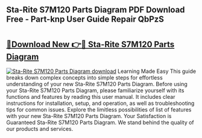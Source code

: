 ## Sta-Rite S7M120 Parts Diagram PDF Download Free - Part-knp User Guide Repair QbPzS

# <h2><a href="http://dfifq4.blite.top/?on=Sta-Rite+S7M120+Parts+Diagram">🔗Download New 👉🔴 Sta-Rite S7M120 Parts Diagram</a></h2>

[![Sta-Rite S7M120 Parts Diagram download](https://i.imgur.com/lujVjoI.png)](http://dfifq4.blite.top/?on=Sta-Rite+S7M120+Parts+Diagram)
Learning Made Easy This guide breaks down complex concepts into simple steps for effortless understanding of your new Sta-Rite S7M120 Parts Diagram. Before using your Sta-Rite S7M120 Parts Diagram, please familiarize yourself with its functions and features by reading this user manual. It includes clear instructions for installation, setup, and operation, as well as troubleshooting tips for common issues. Explore the limitless possibilities of list of features with your new Sta-Rite S7M120 Parts Diagram. Your Satisfaction is Guaranteed Sta-Rite S7M120 Parts Diagram. We stand behind the quality of our products and services.
